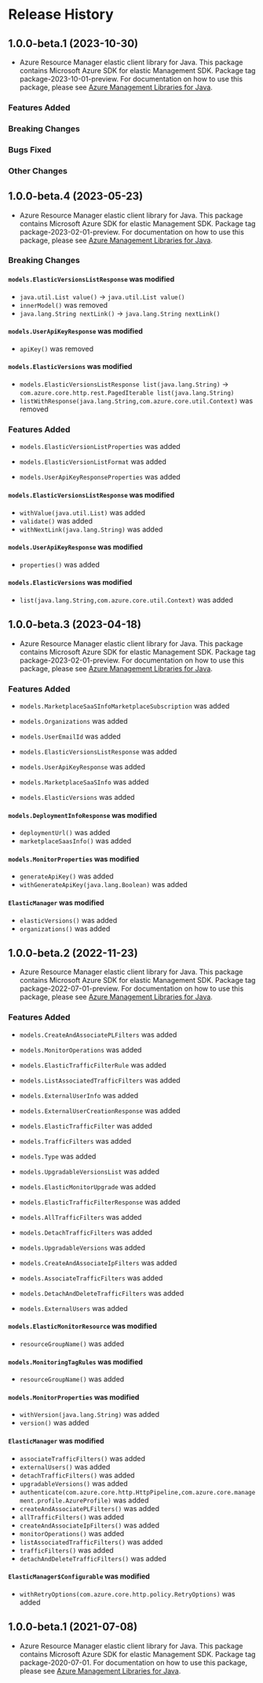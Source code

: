 # Release History

## 1.0.0-beta.1 (2023-10-30)

- Azure Resource Manager elastic client library for Java. This package contains Microsoft Azure SDK for elastic Management SDK.  Package tag package-2023-10-01-preview. For documentation on how to use this package, please see [Azure Management Libraries for Java](https://aka.ms/azsdk/java/mgmt).

### Features Added

### Breaking Changes

### Bugs Fixed

### Other Changes

## 1.0.0-beta.4 (2023-05-23)

- Azure Resource Manager elastic client library for Java. This package contains Microsoft Azure SDK for elastic Management SDK.  Package tag package-2023-02-01-preview. For documentation on how to use this package, please see [Azure Management Libraries for Java](https://aka.ms/azsdk/java/mgmt).

### Breaking Changes

#### `models.ElasticVersionsListResponse` was modified

* `java.util.List value()` -> `java.util.List value()`
* `innerModel()` was removed
* `java.lang.String nextLink()` -> `java.lang.String nextLink()`

#### `models.UserApiKeyResponse` was modified

* `apiKey()` was removed

#### `models.ElasticVersions` was modified

* `models.ElasticVersionsListResponse list(java.lang.String)` -> `com.azure.core.http.rest.PagedIterable list(java.lang.String)`
* `listWithResponse(java.lang.String,com.azure.core.util.Context)` was removed

### Features Added

* `models.ElasticVersionListProperties` was added

* `models.ElasticVersionListFormat` was added

* `models.UserApiKeyResponseProperties` was added

#### `models.ElasticVersionsListResponse` was modified

* `withValue(java.util.List)` was added
* `validate()` was added
* `withNextLink(java.lang.String)` was added

#### `models.UserApiKeyResponse` was modified

* `properties()` was added

#### `models.ElasticVersions` was modified

* `list(java.lang.String,com.azure.core.util.Context)` was added

## 1.0.0-beta.3 (2023-04-18)

- Azure Resource Manager elastic client library for Java. This package contains Microsoft Azure SDK for elastic Management SDK.  Package tag package-2023-02-01-preview. For documentation on how to use this package, please see [Azure Management Libraries for Java](https://aka.ms/azsdk/java/mgmt).

### Features Added

* `models.MarketplaceSaaSInfoMarketplaceSubscription` was added

* `models.Organizations` was added

* `models.UserEmailId` was added

* `models.ElasticVersionsListResponse` was added

* `models.UserApiKeyResponse` was added

* `models.MarketplaceSaaSInfo` was added

* `models.ElasticVersions` was added

#### `models.DeploymentInfoResponse` was modified

* `deploymentUrl()` was added
* `marketplaceSaasInfo()` was added

#### `models.MonitorProperties` was modified

* `generateApiKey()` was added
* `withGenerateApiKey(java.lang.Boolean)` was added

#### `ElasticManager` was modified

* `elasticVersions()` was added
* `organizations()` was added

## 1.0.0-beta.2 (2022-11-23)

- Azure Resource Manager elastic client library for Java. This package contains Microsoft Azure SDK for elastic Management SDK.  Package tag package-2022-07-01-preview. For documentation on how to use this package, please see [Azure Management Libraries for Java](https://aka.ms/azsdk/java/mgmt).

### Features Added

* `models.CreateAndAssociatePLFilters` was added

* `models.MonitorOperations` was added

* `models.ElasticTrafficFilterRule` was added

* `models.ListAssociatedTrafficFilters` was added

* `models.ExternalUserInfo` was added

* `models.ExternalUserCreationResponse` was added

* `models.ElasticTrafficFilter` was added

* `models.TrafficFilters` was added

* `models.Type` was added

* `models.UpgradableVersionsList` was added

* `models.ElasticMonitorUpgrade` was added

* `models.ElasticTrafficFilterResponse` was added

* `models.AllTrafficFilters` was added

* `models.DetachTrafficFilters` was added

* `models.UpgradableVersions` was added

* `models.CreateAndAssociateIpFilters` was added

* `models.AssociateTrafficFilters` was added

* `models.DetachAndDeleteTrafficFilters` was added

* `models.ExternalUsers` was added

#### `models.ElasticMonitorResource` was modified

* `resourceGroupName()` was added

#### `models.MonitoringTagRules` was modified

* `resourceGroupName()` was added

#### `models.MonitorProperties` was modified

* `withVersion(java.lang.String)` was added
* `version()` was added

#### `ElasticManager` was modified

* `associateTrafficFilters()` was added
* `externalUsers()` was added
* `detachTrafficFilters()` was added
* `upgradableVersions()` was added
* `authenticate(com.azure.core.http.HttpPipeline,com.azure.core.management.profile.AzureProfile)` was added
* `createAndAssociatePLFilters()` was added
* `allTrafficFilters()` was added
* `createAndAssociateIpFilters()` was added
* `monitorOperations()` was added
* `listAssociatedTrafficFilters()` was added
* `trafficFilters()` was added
* `detachAndDeleteTrafficFilters()` was added

#### `ElasticManager$Configurable` was modified

* `withRetryOptions(com.azure.core.http.policy.RetryOptions)` was added

## 1.0.0-beta.1 (2021-07-08)

- Azure Resource Manager elastic client library for Java. This package contains Microsoft Azure SDK for elastic Management SDK.  Package tag package-2020-07-01. For documentation on how to use this package, please see [Azure Management Libraries for Java](https://aka.ms/azsdk/java/mgmt).


